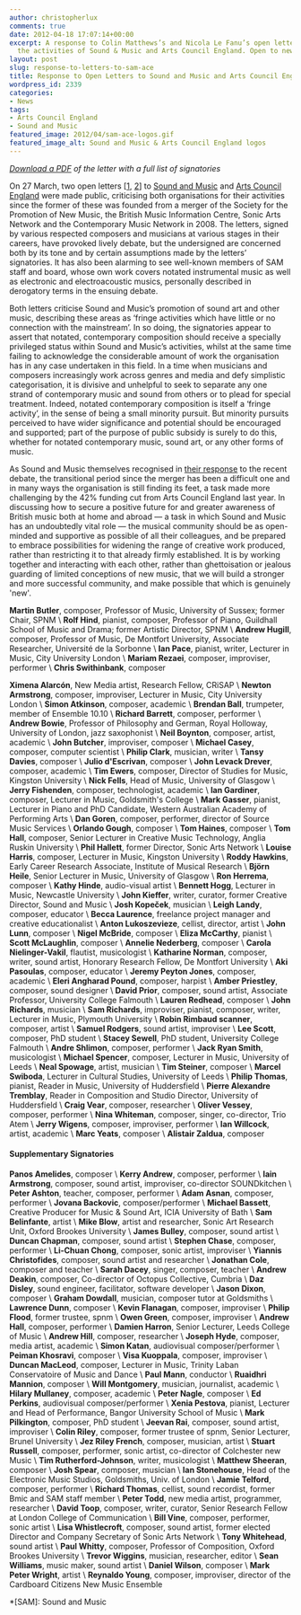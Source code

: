 ```yaml
---
author: christopherlux
comments: true
date: 2012-04-18 17:07:14+00:00
excerpt: A response to Colin Matthews’s and Nicola Le Fanu’s open letter criticising
  the activities of Sound & Music and Arts Council England. Open to new signatories.
layout: post
slug: response-to-letters-to-sam-ace
title: Response to Open Letters to Sound and Music and Arts Council England
wordpress_id: 2339
categories:
- News
tags:
- Arts Council England
- Sound and Music
featured_image: 2012/04/sam-ace-logos.gif
featured_image_alt: Sound and Music & Arts Council England logos
---
```


*[Download a PDF](http://www.chrisswithinbank.net/wp-content/uploads/2012/04/Letter-concerning-Sound-and-Music-with-signatories2.pdf) of the letter with a full list of signatories*

On 27 March, two open letters [[1](http://www.holstfoundation.org/index.php?pr=Open_Letter_to_SAM_and_ACE), [2](https://web.archive.org/web/20120401042518/http://www.rhinegold.co.uk/magazines/classical_music/news/classical_music_news_story.asp?id=1380)] to [Sound and Music](http://www.soundandmusic.org/) and [Arts Council England](http://www.artscouncil.org.uk/) were made public, criticising both organisations for their activities since the former of these was founded from a merger of the Society for the Promotion of New Music, the British Music Information Centre, Sonic Arts Network and the Contemporary Music Network in 2008. The letters, signed by various respected composers and musicians at various stages in their careers, have provoked lively debate, but the undersigned are concerned both by its tone and by certain assumptions made by the letters’ signatories. It has also been alarming to see well-known members of SAM staff and board, whose own work covers notated instrumental music as well as electronic and electroacoustic musics, personally described in derogatory terms in the ensuing debate.

Both letters criticise Sound and Music’s promotion of sound art and other music, describing these areas as ‘fringe activities which have little or no connection with the mainstream’. In so doing, the signatories appear to assert that notated, contemporary composition should receive a specially privileged status within Sound and Music’s activities, whilst at the same time failing to acknowledge the considerable amount of work the organisation has in any case undertaken in this field. In a time when musicians and composers increasingly work across genres and media and defy simplistic categorisation, it is divisive and unhelpful to seek to separate any one strand of contemporary music and sound from others or to plead for special treatment. Indeed, notated contemporary composition is itself a ‘fringe activity’, in the sense of being a small minority pursuit. But minority pursuits perceived to have wider significance and potential should be encouraged and supported; part of the purpose of public subsidy is surely to do this, whether for notated contemporary music, sound art, or any other forms of music.

As Sound and Music themselves recognised in [their response](http://www.soundandmusic.org/about/press/response-to-open-letter) to the recent debate, the transitional period since the merger has been a difficult one and in many ways the organisation is still finding its feet, a task made more challenging by the 42% funding cut from Arts Council England last year. In discussing how to secure a positive future for and greater awareness of British music both at home and abroad — a task in which Sound and Music has an undoubtedly vital role — the musical community should be as open-minded and supportive as possible of all their colleagues, and be prepared to embrace possibilities for widening the range of creative work produced, rather than restricting it to that already firmly established. It is by working together and interacting with each other, rather than ghettoisation or jealous guarding of limited conceptions of new music, that we will build a stronger and more successful community, and make possible that which is genuinely 'new'.

**Martin Butler**, composer, Professor of Music, University of Sussex; former Chair, SPNM \\
**Rolf Hind**, pianist, composer, Professor of Piano, Guildhall School of Music and Drama; former Artistic Director, SPNM \\
**Andrew Hugill**, composer, Professor of Music, De Montfort University, Associate Researcher, Université de la Sorbonne \\
**Ian Pace**, pianist, writer, Lecturer in Music, City University London \\
**Mariam Rezaei**, composer, improviser, performer \\
**Chris Swithinbank**, composer

**Ximena Alarcón**, New Media artist, Research Fellow, CRiSAP \\
**Newton Armstrong**, composer, improviser, Lecturer in Music, City University London \\
**Simon Atkinson**, composer, academic \\
**Brendan Ball**, trumpeter, member of Ensemble 10.10 \\
**Richard Barrett**, composer, performer \\
**Andrew Bowie**, Professor of Philosophy and German, Royal Holloway, University of London, jazz saxophonist \\
**Neil Boynton**, composer, artist, academic \\
**John Butcher**, improviser, composer \\
**Michael Casey**, composer, computer scientist \\
**Philip Clark**, musician, writer \\
**Tansy Davies**, composer \\
**Julio d'Escrivan**, composer \\
**John Levack Drever**, composer, academic \\
**Tim Ewers**, composer, Director of Studies for Music, Kingston University \\
**Nick Fells**, Head of Music, University of Glasgow \\
**Jerry Fishenden**, composer, technologist, academic \\
**Ian Gardiner**, composer, Lecturer in Music, Goldsmith's College \\
**Mark Gasser**, pianist, Lecturer in Piano and PhD Candidate, Western Australian Academy of Performing Arts \\
**Dan Goren**, composer, performer, director of Source Music Services \\
**Orlando Gough**, composer \\
**Tom Haines**, composer \\
**Tom Hall**, composer, Senior Lecturer in Creative Music Technology, Anglia Ruskin University \\
**Phil Hallett**, former Director, Sonic Arts Network \\
**Louise Harris**, composer, Lecturer in Music, Kingston University \\
**Roddy Hawkins**, Early Career Research Associate, Institute of Musical Research \\
**Björn Heile**, Senior Lecturer in Music, University of Glasgow \\
**Ron Herrema**, composer \\
**Kathy Hinde**, audio-visual artist \\
**Bennett Hogg**, Lecturer in Music, Newcastle University \\
**John Kieffer**, writer, curator, former Creative Director, Sound and Music \\
**Josh Kopeček**, musician \\
**Leigh Landy**, composer, educator \\
**Becca Laurence**, freelance project manager and creative educationalist \\
**Anton Lukoszevieze**, cellist, director, artist \\
**John Lunn**, composer \\
**Nigel McBride**, composer \\
**Eliza McCarthy**, pianist \\
**Scott McLaughlin**, composer \\
**Annelie Nederberg**, composer \\
**Carola Nielinger-Vakil**, flautist, musicologist \\
**Katharine Norman**, composer, writer, sound artist, Honorary Research Fellow, De Montfort University \\
**Aki Pasoulas**, composer, educator \\
**Jeremy Peyton Jones**, composer, academic \\
**Eleri Angharad Pound**, composer, harpist \\
**Amber Priestley**, composer, sound designer \\
**David Prior**, composer, sound artist, Associate Professor, University College Falmouth \\
**Lauren Redhead**, composer \\
**John Richards**, musician \\
**Sam Richards**, improviser, pianist, composer, writer, Lecturer in Music, Plymouth University \\
**Robin Rimbaud scanner**, composer, artist \\
**Samuel Rodgers**, sound artist, improviser \\
**Lee Scott**, composer, PhD student \\
**Stacey Sewell**, PhD student, University College Falmouth \\
**Andre Shlimon**, composer, performer \\
**Jack Ryan Smith**, musicologist \\
**Michael Spencer**, composer, Lecturer in Music, University of Leeds \\
**Neal Spowage**, artist, musician \\
**Tim Steiner**, composer \\
**Marcel Swiboda**, Lecturer in Cultural Studies, University of Leeds \\
**Philip Thomas**, pianist, Reader in Music, University of Huddersfield \\
**Pierre Alexandre Tremblay**, Reader in Composition and Studio Director, University of Huddersfield \\
**Craig Vear**, composer, researcher \\
**Oliver Vessey**, composer, performer \\
**Nina Whiteman**, composer, singer, co-director, Trio Atem \\
**Jerry Wigens**, composer, improviser, performer \\
**Ian Willcock**, artist, academic \\
**Marc Yeats**, composer \\
**Alistair Zaldua**, composer

#### Supplementary Signatories

**Panos Amelides**, composer \\
**Kerry Andrew**, composer, performer \\
**Iain Armstrong**, composer, sound artist, improviser, co-director SOUNDkitchen \\
**Peter Ashton**, teacher, composer, performer \\
**Adam Asnan**, composer, performer \\
**Jovana Backovic**, composer/performer \\
**Michael Bassett**, Creative Producer for Music & Sound Art, ICIA University of Bath \\
**Sam Belinfante**, artist \\
**Mike Blow**, artist and researcher, Sonic Art Research Unit, Oxford Brookes University \\
**James Bulley**, composer, sound artist \\
**Duncan Chapman**, composer, sound artist \\
**Stephen Chase**, composer, performer \\
**Li-Chuan Chong**, composer, sonic artist, improviser \\
**Yiannis Christofides**, composer, sound artist and researcher \\
**Jonathan Cole**, composer and teacher \\
**Sarah Dacey**, singer, composer, teacher \\
**Andrew Deakin**, composer, Co-director of Octopus Collective, Cumbria \\
**Daz Disley**, sound engineer, facilitator, software developer \\
**Jason Dixon**, composer \\
**Graham Dowdall**, musician, composer tutor at Goldsmiths \\
**Lawrence Dunn**, composer \\
**Kevin Flanagan**, composer, improviser \\
**Philip Flood**, former trustee, spnm \\
**Owen Green**, composer, improviser \\
**Andrew Hall**, composer, performer \\
**Damien Harron**, Senior Lecturer, Leeds College of Music \\
**Andrew Hill**, composer, researcher \\
**Joseph Hyde**, composer, media artist, academic \\
**Simon Katan**, audiovisual composer/performer \\
**Peiman Khosravi**, composer \\
**Visa Kuoppala**, composer, improviser \\
**Duncan MacLeod**, composer, Lecturer in Music, Trinity Laban Conservatoire of Music and Dance \\
**Paul Mann**, conductor \\
**Ruaidhri Mannion**, composer \\
**Will Montgomery**, musician, journalist, academic \\
**Hilary Mullaney**, composer, academic \\
**Peter Nagle**, composer \\
**Ed Perkins**, audiovisual composer/performer \\
**Xenia Pestova**, pianist, Lecturer and Head of Performance, Bangor University School of Music \\
**Mark Pilkington**, composer, PhD student \\
**Jeevan Rai**, composer, sound artist, improviser \\
**Colin Riley**, composer, former trustee of spnm, Senior Lecturer, Brunel University \\
**Jez Riley French**, composer, musician, artist \\
**Stuart Russell**, composer, performer, sonic artist, co-director of Colchester new Music \\
**Tim Rutherford-Johnson**, writer, musicologist \\
**Matthew Sheeran**, composer \\
**Josh Spear**, composer, musician \\
**Ian Stonehouse**, Head of the Electronic Music Studios, Goldsmiths, Univ. of London \\
**Jamie Telford**, composer, performer \\
**Richard Thomas**, cellist, sound recordist, former Bmic and SAM staff member \\
**Peter Todd**, new media artist, programmer, researcher \\
**David Toop**, composer, writer, curator, Senior Research Fellow at London College of Communication \\
**Bill Vine**, composer, performer, sonic artist \\
**Lisa Whistlecroft**, composer, sound artist, former elected Director and Company Secretary of Sonic Arts Network \\
**Tony Whitehead**, sound artist \\
**Paul Whitty**, composer, Professor of Composition, Oxford Brookes University \\
**Trevor Wiggins**, musician, researcher, editor \\
**Sean Williams**, music maker, sound artist \\
**Daniel Wilson**, composer \\
**Mark Peter Wright**, artist \\
**Reynaldo Young**, composer, improviser, director of the Cardboard Citizens New Music Ensemble

*[SAM]: Sound and Music
